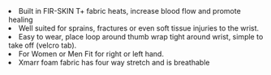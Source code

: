 ---
---

<li class="productPoint">
    Built in FIR-SKIN T+ fabric heats, increase blood flow and promote healing

</li>
<li class="productPoint">
   Well suited for sprains, fractures or even soft tissue injuries to the wrist. 
</li>
<li class="productPoint">
    Easy to wear, place loop around thumb wrap tight around wrist, simple to take off (velcro tab).
</li>
<li class="productPoint">
    For Women or Men Fit for right or left hand.
</li>
<li class="productPoint">
    Xmarr foam fabric has four way stretch and is breathable
</li>